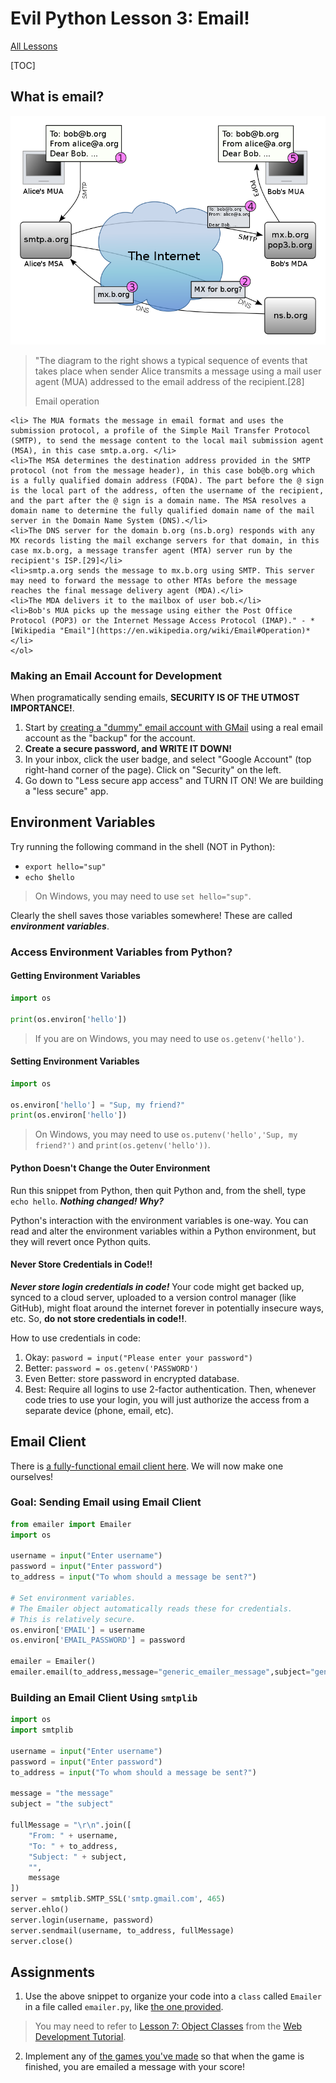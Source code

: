 # Evil Python Lesson 3: Email!

[All Lessons](https://zsiegel92.github.io/evilpython/)

[TOC]

## What is email?


<img alt="How email works." src="email_overview.png">


>"The diagram to the right shows a typical sequence of events that takes place when sender Alice transmits a message using a mail user agent (MUA) addressed to the email address of the recipient.[28]
>
>Email operation
>
><ol>
	<li> The MUA formats the message in email format and uses the submission protocol, a profile of the Simple Mail Transfer Protocol (SMTP), to send the message content to the local mail submission agent (MSA), in this case smtp.a.org. </li>
	<li>The MSA determines the destination address provided in the SMTP protocol (not from the message header), in this case bob@b.org which is a fully qualified domain address (FQDA). The part before the @ sign is the local part of the address, often the username of the recipient, and the part after the @ sign is a domain name. The MSA resolves a domain name to determine the fully qualified domain name of the mail server in the Domain Name System (DNS).</li>
	<li>The DNS server for the domain b.org (ns.b.org) responds with any MX records listing the mail exchange servers for that domain, in this case mx.b.org, a message transfer agent (MTA) server run by the recipient's ISP.[29]</li>
	<li>smtp.a.org sends the message to mx.b.org using SMTP. This server may need to forward the message to other MTAs before the message reaches the final message delivery agent (MDA).</li>
	<li>The MDA delivers it to the mailbox of user bob.</li>
	<li>Bob's MUA picks up the message using either the Post Office Protocol (POP3) or the Internet Message Access Protocol (IMAP)." - *[Wikipedia "Email"](https://en.wikipedia.org/wiki/Email#Operation)*</li>
	</ol>

### Making an Email Account for Development

When programatically sending emails, **SECURITY IS OF THE UTMOST IMPORTANCE!**.

1. Start by [creating a "dummy" email account with GMail](https://accounts.google.com/signup) using a real email account as the "backup" for the account.
2. **Create a secure password, and WRITE IT DOWN!**
3. In your inbox, click the user badge, and select "Google Account" (top right-hand corner of the page). Click on "Security" on the left.
4. Go down to "Less secure app access" and TURN IT ON! We are building a "less secure" app.

## Environment Variables

Try running the following command in the shell (NOT in Python):

* `export hello="sup"`
* `echo $hello`
> On Windows, you may need to use `set hello="sup"`.

Clearly the shell saves those variables somewhere! These are called ***environment variables***.

### Access Environment Variables from Python?

#### Getting Environment Variables

```python
import os

print(os.environ['hello'])
```
> If you are on Windows, you may need to use `os.getenv('hello')`.

#### Setting Environment Variables

```python
import os

os.environ['hello'] = "Sup, my friend?"
print(os.environ['hello'])
```
> On Windows, you may need to use `os.putenv('hello','Sup, my friend?')` and `print(os.getenv('hello'))`.

#### Python Doesn't Change the Outer Environment

Run this snippet from Python, then quit Python and, from the shell, type `echo hello`. ***Nothing changed! Why?***

Python's interaction with the environment variables is one-way. You can read and alter the environment variables within a Python environment, but they will revert once Python quits.


#### Never Store Credentials in Code!!

***Never store login credentials in code!*** Your code might get backed up, synced to a cloud server, uploaded to a version control manager (like GitHub), might float around the internet forever in potentially insecure ways, etc. So, **do not store credentials in code!!**.

How to use credentials in code:

1. Okay: `pasword = input("Please enter your password")`
2. Better: `password = os.getenv('PASSWORD')`
3. Even Better: store password in encrypted database.
4. Best: Require all logins to use 2-factor authentication. Then, whenever code tries to use your login, you will just authorize the access from a separate device (phone, email, etc).



## Email Client

There is [a fully-functional email client here](https://github.com/zsiegel92/evilpython/blob/master/emailer.py). We will now make one ourselves!

### Goal: Sending Email using Email Client

```python
from emailer import Emailer
import os

username = input("Enter username")
password = input("Enter password")
to_address = input("To whom should a message be sent?")

# Set environment variables.
# The Emailer object automatically reads these for credentials.
# This is relatively secure.
os.environ['EMAIL'] = username
os.environ['EMAIL_PASSWORD'] = password

emailer = Emailer()
emailer.email(to_address,message="generic_emailer_message",subject="generic_emailer_subject")
```

### Building an Email Client Using `smtplib`

```python
import os
import smtplib

username = input("Enter username")
password = input("Enter password")
to_address = input("To whom should a message be sent?")

message = "the message"
subject = "the subject"

fullMessage = "\r\n".join([
	"From: " + username,
	"To: " + to_address,
	"Subject: " + subject,
	"",
	message
])
server = smtplib.SMTP_SSL('smtp.gmail.com', 465)
server.ehlo()
server.login(username, password)
server.sendmail(username, to_address, fullMessage)
server.close()
```

## Assignments

1. Use the above snippet to organize your code into a `class` called `Emailer` in a file called `emailer.py`, like [the one provided](https://github.com/zsiegel92/evilpython/blob/master/emailer.py).
>
> You may need to refer to [Lesson 7: Object Classes](https://zsiegel92.github.io/Eitan_S/Lessons/Lesson_7_Classes/Python7.html) from the [Web Development Tutorial](https://zsiegel92.github.io/Eitan_S/).

2. Implement any of [the games you've made](https://zsiegel92.github.io/evilpython/lesson_7.html) so that when the game is finished, you are emailed a message with your score!
